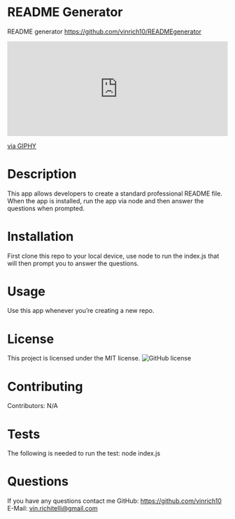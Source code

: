 # README Generator
README generator 
https://github.com/vinrich10/READMEgenerator

<div style="width:100%;height:0;padding-bottom:43%;position:relative;"><iframe src="https://giphy.com/embed/tztPVkqgKI9aMy4CvT" width="100%" height="100%" style="position:absolute" frameBorder="0" class="giphy-embed" allowFullScreen></iframe></div><p><a href="https://giphy.com/gifs/tztPVkqgKI9aMy4CvT">via GIPHY</a></p>

# Description
This app allows developers to create a standard professional README file. When the app is installed, run the app via node and then answer the questions when prompted.

# Installation
First clone this repo to your local device, use node to run the index.js that will then prompt you to answer the questions.

# Usage
Use this app whenever you’re creating a new repo.

# License
This project is licensed under the MIT license. 
![GitHub license](https://img.shields.io/badge/license-MIT-blue.svg)

# Contributing
​Contributors: N/A

# Tests
The following is needed to run the test: node index.js

# Questions
If you have any questions contact me
GitHub: https://github.com/vinrich10
E-Mail: vin.richitelli@gmail.com

